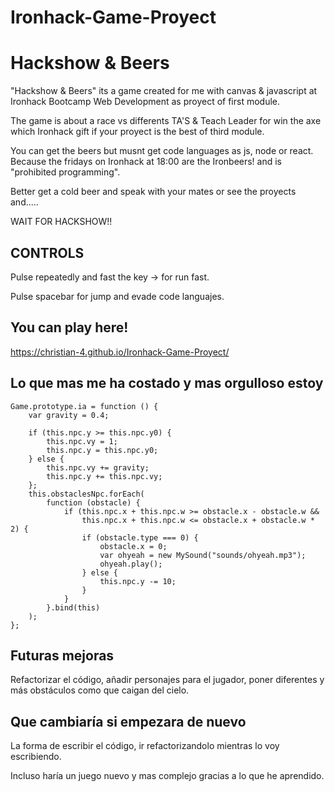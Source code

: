 # Ironhack-Game-Proyect

# Hackshow & Beers

"Hackshow & Beers" its a game created for me with canvas & javascript at Ironhack Bootcamp Web Development as proyect of first module.

The game is about a race vs differents TA'S & Teach Leader for win the axe which Ironhack gift if your proyect is the best of third module.

You can get the beers but musnt get code languages as js, node or react. Because the fridays on Ironhack at 18:00 are the Ironbeers! and is "prohibited programming".

Better get a cold beer and speak with your mates or see the proyects and.....

WAIT FOR HACKSHOW!!

## CONTROLS

Pulse repeatedly and fast the key -> for run fast.

Pulse spacebar for jump and evade code languajes.

## You can play here!

https://christian-4.github.io/Ironhack-Game-Proyect/

## Lo que mas me ha costado y mas orgulloso estoy
````
Game.prototype.ia = function () {
    var gravity = 0.4;

    if (this.npc.y >= this.npc.y0) {
        this.npc.vy = 1;
        this.npc.y = this.npc.y0;
    } else {
        this.npc.vy += gravity;
        this.npc.y += this.npc.vy;
    };
    this.obstaclesNpc.forEach(
        function (obstacle) {
            if (this.npc.x + this.npc.w >= obstacle.x - obstacle.w &&
                this.npc.x + this.npc.w <= obstacle.x + obstacle.w * 2) {
                if (obstacle.type === 0) {
                    obstacle.x = 0;
                    var ohyeah = new MySound("sounds/ohyeah.mp3");
                    ohyeah.play();
                } else {
                    this.npc.y -= 10;
                }
            }
        }.bind(this)
    );
};
````
## Futuras mejoras

Refactorizar el código, añadir personajes para el jugador, poner diferentes y más obstáculos como que caigan del cielo.

## Que cambiaría si empezara de nuevo

La forma de escribir el código, ir refactorizandolo mientras lo voy escribiendo.

Incluso haría un juego nuevo y mas complejo gracias a lo que he aprendido.
